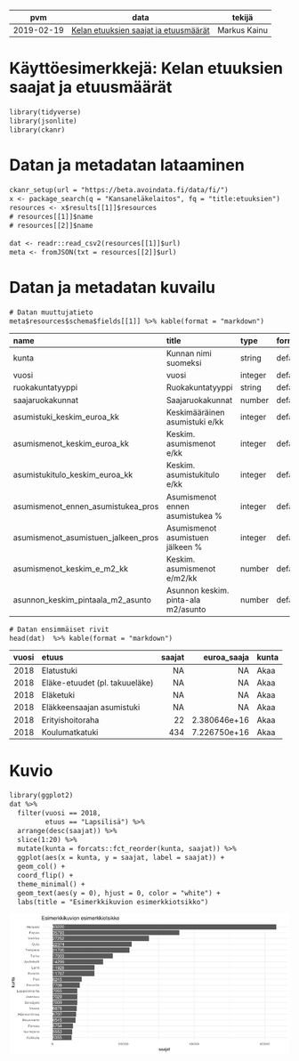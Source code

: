 <table>
<thead>
<tr class="header">
<th>pvm</th>
<th>data</th>
<th>tekijä</th>
</tr>
</thead>
<tbody>
<tr class="odd">
<td>2019-02-19</td>
<td><a href="https://beta.avoindata.fi/data/fi/dataset/kelan-etuudet-ja-saajat">Kelan etuuksien saajat ja etuusmäärät</a></td>
<td>Markus Kainu</td>
</tr>
</tbody>
</table>

Käyttöesimerkkejä: Kelan etuuksien saajat ja etuusmäärät
========================================================

    library(tidyverse)
    library(jsonlite)
    library(ckanr)

Datan ja metadatan lataaminen
=============================

    ckanr_setup(url = "https://beta.avoindata.fi/data/fi/")
    x <- package_search(q = "Kansaneläkelaitos", fq = "title:etuuksien")
    resources <- x$results[[1]]$resources
    # resources[[1]]$name
    # resources[[2]]$name

    dat <- readr::read_csv2(resources[[1]]$url)
    meta <- fromJSON(txt = resources[[2]]$url)

Datan ja metadatan kuvailu
==========================

    # Datan muuttujatieto
    meta$resources$schema$fields[[1]] %>% kable(format = "markdown")

<table>
<colgroup>
<col width="40%" />
<col width="40%" />
<col width="9%" />
<col width="9%" />
</colgroup>
<thead>
<tr class="header">
<th align="left">name</th>
<th align="left">title</th>
<th align="left">type</th>
<th align="left">format</th>
</tr>
</thead>
<tbody>
<tr class="odd">
<td align="left">kunta</td>
<td align="left">Kunnan nimi suomeksi</td>
<td align="left">string</td>
<td align="left">default</td>
</tr>
<tr class="even">
<td align="left">vuosi</td>
<td align="left">vuosi</td>
<td align="left">integer</td>
<td align="left">default</td>
</tr>
<tr class="odd">
<td align="left">ruokakuntatyyppi</td>
<td align="left">Ruokakuntatyyppi</td>
<td align="left">string</td>
<td align="left">default</td>
</tr>
<tr class="even">
<td align="left">saajaruokakunnat</td>
<td align="left">Saajaruokakunnat</td>
<td align="left">number</td>
<td align="left">default</td>
</tr>
<tr class="odd">
<td align="left">asumistuki_keskim_euroa_kk</td>
<td align="left">Keskimääräinen asumistuki e/kk</td>
<td align="left">integer</td>
<td align="left">default</td>
</tr>
<tr class="even">
<td align="left">asumismenot_keskim_euroa_kk</td>
<td align="left">Keskim. asumismenot e/kk</td>
<td align="left">integer</td>
<td align="left">default</td>
</tr>
<tr class="odd">
<td align="left">asumistukitulo_keskim_euroa_kk</td>
<td align="left">Keskim. asumistukitulo e/kk</td>
<td align="left">integer</td>
<td align="left">default</td>
</tr>
<tr class="even">
<td align="left">asumismenot_ennen_asumistukea_pros</td>
<td align="left">Asumismenot ennen asumistukea %</td>
<td align="left">integer</td>
<td align="left">default</td>
</tr>
<tr class="odd">
<td align="left">asumismenot_asumistuen_jalkeen_pros</td>
<td align="left">Asumismenot asumistuen jälkeen %</td>
<td align="left">integer</td>
<td align="left">default</td>
</tr>
<tr class="even">
<td align="left">asumismenot_keskim_e_m2_kk</td>
<td align="left">Keskim. asumismenot e/m2/kk</td>
<td align="left">number</td>
<td align="left">default</td>
</tr>
<tr class="odd">
<td align="left">asunnon_keskim_pintaala_m2_asunto</td>
<td align="left">Asunnon keskim. pinta-ala m2/asunto</td>
<td align="left">number</td>
<td align="left">default</td>
</tr>
</tbody>
</table>

    # Datan ensimmäiset rivit 
    head(dat)  %>% kable(format = "markdown")

<table>
<thead>
<tr class="header">
<th align="right">vuosi</th>
<th align="left">etuus</th>
<th align="right">saajat</th>
<th align="right">euroa_saaja</th>
<th align="left">kunta</th>
</tr>
</thead>
<tbody>
<tr class="odd">
<td align="right">2018</td>
<td align="left">Elatustuki</td>
<td align="right">NA</td>
<td align="right">NA</td>
<td align="left">Akaa</td>
</tr>
<tr class="even">
<td align="right">2018</td>
<td align="left">Eläke-etuudet (pl. takuueläke)</td>
<td align="right">NA</td>
<td align="right">NA</td>
<td align="left">Akaa</td>
</tr>
<tr class="odd">
<td align="right">2018</td>
<td align="left">Eläketuki</td>
<td align="right">NA</td>
<td align="right">NA</td>
<td align="left">Akaa</td>
</tr>
<tr class="even">
<td align="right">2018</td>
<td align="left">Eläkkeensaajan asumistuki</td>
<td align="right">NA</td>
<td align="right">NA</td>
<td align="left">Akaa</td>
</tr>
<tr class="odd">
<td align="right">2018</td>
<td align="left">Erityishoitoraha</td>
<td align="right">22</td>
<td align="right">2.380646e+16</td>
<td align="left">Akaa</td>
</tr>
<tr class="even">
<td align="right">2018</td>
<td align="left">Koulumatkatuki</td>
<td align="right">434</td>
<td align="right">7.226750e+16</td>
<td align="left">Akaa</td>
</tr>
</tbody>
</table>

Kuvio
=====

    library(ggplot2)
    dat %>% 
      filter(vuosi == 2018,
             etuus == "Lapsilisä") %>% 
      arrange(desc(saajat)) %>% 
      slice(1:20) %>% 
      mutate(kunta = forcats::fct_reorder(kunta, saajat)) %>% 
      ggplot(aes(x = kunta, y = saajat, label = saajat)) + 
      geom_col() + 
      coord_flip() + 
      theme_minimal() +
      geom_text(aes(y = 0), hjust = 0, color = "white") +
      labs(title = "Esimerkkikuvion esimerkkiotsikko")

![](2019-02-18-kelan-etuudet-ja-saajat_files/figure-markdown_strict/kuva1-1.png)
